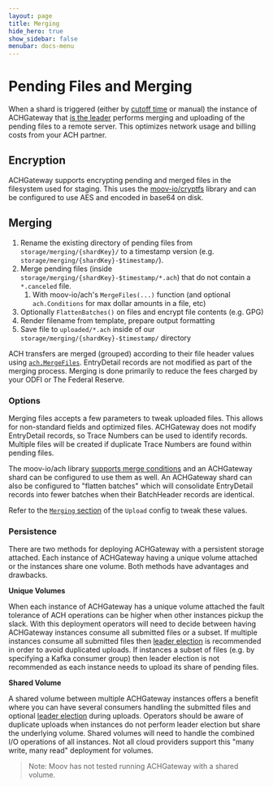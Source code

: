```yaml
---
layout: page
title: Merging
hide_hero: true
show_sidebar: false
menubar: docs-menu
---
```


# Pending Files and Merging

When a shard is triggered (either by [cutoff time](../cutoffs/) or manual) the instance of ACHGateway that [is the leader](../leadership/) performs merging and uploading of the pending files to a remote server. This optimizes network usage and billing costs from your ACH partner.

## Encryption

ACHGateway supports encrypting pending and merged files in the filesystem used for staging. This uses the [moov-io/cryptfs](https://github.com/moov-io/cryptfs) library and can be configured to use AES and encoded in base64 on disk.

## Merging

1. Rename the existing directory of pending files from `storage/merging/{shardKey}/` to a timestamp version (e.g. `storage/merging/{shardKey}-$timestamp/`).
1. Merge pending files (inside `storage/merging/{shardKey}-$timestamp/*.ach`) that do not contain a `*.canceled` file.
   1. With moov-io/ach's `MergeFiles(...)` function (and optional `ach.Conditions` for max dollar amounts in a file, etc)
1. Optionally `FlattenBatches()` on files and encrypt file contents (e.g. GPG)
1. Render filename from template, prepare output formatting
1. Save file to `uploaded/*.ach` inside of our `storage/merging/{shardKey}-$timestamp/` directory

ACH transfers are merged (grouped) according to their file header values using [`ach.MergeFiles`](https://godoc.org/github.com/moov-io/ach#MergeFiles). EntryDetail records are not modified as part of the merging process. Merging is done primarily to reduce the fees charged by your ODFI or The Federal Reserve.

### Options

Merging files accepts a few parameters to tweak uploaded files. This allows for non-standard fields and optimized files. ACHGateway does not modify EntryDetail records, so Trace Numbers can be used to identify records. Multiple files will be created if duplicate Trace Numbers are found within pending files.

The moov-io/ach library [supports merge conditions](https://pkg.go.dev/github.com/moov-io/ach?utm_source=godoc#Conditions) and an ACHGateway shard can be configured to use them as well. An ACHGateway shard can also be configured to "flatten batches" which will consolidate EntryDetail records into fewer batches when their BatchHeader records are identical.

Refer to the [`Merging` section](../../config/#upload-agents) of the `Upload` config to tweak these values.

### Persistence

There are two methods for deploying ACHGateway with a persistent storage attached. Each instance of ACHGateway having a unique volume attached or the instances share one volume. Both methods have advantages and drawbacks.

**Unique Volumes**

When each instance of ACHGateway has a unique volume attached the fault tolerance of ACH operations can be higher when other instances pickup the slack. With this deployment operators will need to decide between having ACHGateway instances consume all submitted files or a subset. If multiple instances consume all submitted files then [leader election](../leadership/) is recommended in order to avoid duplicated uploads. If instances a subset of files (e.g. by specifying a Kafka consumer group) then leader election is not recommended as each instance needs to upload its share of pending files.

**Shared Volume**

A shared volume between multiple ACHGateway instances offers a benefit where you can have several consumers handling the submitted files and optional [leader election](../leadership/) during uploads. Operators should be aware of duplicate uploads when instances do not perform leader election but share the underlying volume. Shared volumes will need to handle the combined I/O operations of all instances. Not all cloud providers support this "many write, many read" deployment for volumes.

> Note: Moov has not tested running ACHGateway with a shared volume.

